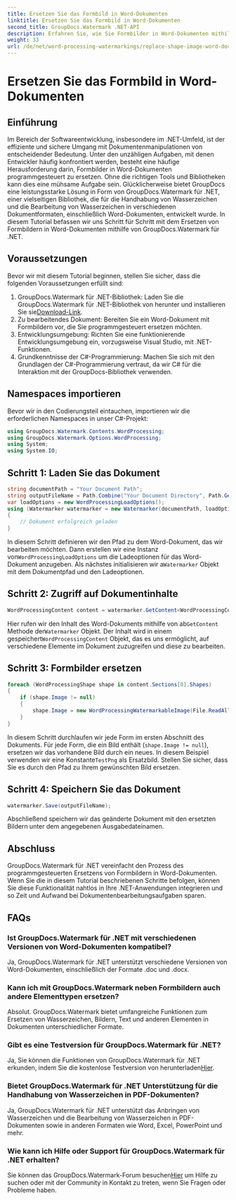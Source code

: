 ```yaml
---
title: Ersetzen Sie das Formbild in Word-Dokumenten
linktitle: Ersetzen Sie das Formbild in Word-Dokumenten
second_title: GroupDocs.Watermark .NET-API
description: Erfahren Sie, wie Sie Formbilder in Word-Dokumenten mithilfe von GroupDocs.Watermark für .NET programmgesteuert ersetzen. Vereinfachen Sie Aufgaben zur Dokumentenbearbeitung mühelos.
weight: 33
url: /de/net/word-processing-watermarkings/replace-shape-image-word-docs/
---
```


# Ersetzen Sie das Formbild in Word-Dokumenten

## Einführung
Im Bereich der Softwareentwicklung, insbesondere im .NET-Umfeld, ist der effiziente und sichere Umgang mit Dokumentenmanipulationen von entscheidender Bedeutung. Unter den unzähligen Aufgaben, mit denen Entwickler häufig konfrontiert werden, besteht eine häufige Herausforderung darin, Formbilder in Word-Dokumenten programmgesteuert zu ersetzen. Ohne die richtigen Tools und Bibliotheken kann dies eine mühsame Aufgabe sein.
Glücklicherweise bietet GroupDocs eine leistungsstarke Lösung in Form von GroupDocs.Watermark für .NET, einer vielseitigen Bibliothek, die für die Handhabung von Wasserzeichen und die Bearbeitung von Wasserzeichen in verschiedenen Dokumentformaten, einschließlich Word-Dokumenten, entwickelt wurde. In diesem Tutorial befassen wir uns Schritt für Schritt mit dem Ersetzen von Formbildern in Word-Dokumenten mithilfe von GroupDocs.Watermark für .NET.
## Voraussetzungen
Bevor wir mit diesem Tutorial beginnen, stellen Sie sicher, dass die folgenden Voraussetzungen erfüllt sind:
1.  GroupDocs.Watermark für .NET-Bibliothek: Laden Sie die GroupDocs.Watermark für .NET-Bibliothek von herunter und installieren Sie sie[Download-Link](https://releases.groupdocs.com/Watermark/net/).
2. Zu bearbeitendes Dokument: Bereiten Sie ein Word-Dokument mit Formbildern vor, die Sie programmgesteuert ersetzen möchten.
3. Entwicklungsumgebung: Richten Sie eine funktionierende Entwicklungsumgebung ein, vorzugsweise Visual Studio, mit .NET-Funktionen.
4. Grundkenntnisse der C#-Programmierung: Machen Sie sich mit den Grundlagen der C#-Programmierung vertraut, da wir C# für die Interaktion mit der GroupDocs-Bibliothek verwenden.
## Namespaces importieren
Bevor wir in den Codierungsteil eintauchen, importieren wir die erforderlichen Namespaces in unser C#-Projekt:
```csharp
using GroupDocs.Watermark.Contents.WordProcessing;
using GroupDocs.Watermark.Options.WordProcessing;
using System;
using System.IO;
```
## Schritt 1: Laden Sie das Dokument
```csharp
string documentPath = "Your Document Path";
string outputFileName = Path.Combine("Your Document Directory", Path.GetFileName(documentPath));
var loadOptions = new WordProcessingLoadOptions();
using (Watermarker watermarker = new Watermarker(documentPath, loadOptions))
{
    // Dokument erfolgreich geladen
}
```
 In diesem Schritt definieren wir den Pfad zu dem Word-Dokument, das wir bearbeiten möchten. Dann erstellen wir eine Instanz von`WordProcessingLoadOptions` um die Ladeoptionen für das Word-Dokument anzugeben. Als nächstes initialisieren wir a`Watermarker` Objekt mit dem Dokumentpfad und den Ladeoptionen.
## Schritt 2: Zugriff auf Dokumentinhalte
```csharp
WordProcessingContent content = watermarker.GetContent<WordProcessingContent>();
```
 Hier rufen wir den Inhalt des Word-Dokuments mithilfe von ab`GetContent` Methode der`Watermarker` Objekt. Der Inhalt wird in einem gespeichert`WordProcessingContent` Objekt, das es uns ermöglicht, auf verschiedene Elemente im Dokument zuzugreifen und diese zu bearbeiten.
## Schritt 3: Formbilder ersetzen
```csharp
foreach (WordProcessingShape shape in content.Sections[0].Shapes)
{
    if (shape.Image != null)
    {
        shape.Image = new WordProcessingWatermarkableImage(File.ReadAllBytes(Constants.TestPng));
    }
}
```
In diesem Schritt durchlaufen wir jede Form im ersten Abschnitt des Dokuments. Für jede Form, die ein Bild enthält (`shape.Image != null`), ersetzen wir das vorhandene Bild durch ein neues. In diesem Beispiel verwenden wir eine Konstante`TestPng` als Ersatzbild. Stellen Sie sicher, dass Sie es durch den Pfad zu Ihrem gewünschten Bild ersetzen.
## Schritt 4: Speichern Sie das Dokument
```csharp
watermarker.Save(outputFileName);
```
Abschließend speichern wir das geänderte Dokument mit den ersetzten Bildern unter dem angegebenen Ausgabedateinamen.

## Abschluss
GroupDocs.Watermark für .NET vereinfacht den Prozess des programmgesteuerten Ersetzens von Formbildern in Word-Dokumenten. Wenn Sie die in diesem Tutorial beschriebenen Schritte befolgen, können Sie diese Funktionalität nahtlos in Ihre .NET-Anwendungen integrieren und so Zeit und Aufwand bei Dokumentenbearbeitungsaufgaben sparen.
## FAQs
### Ist GroupDocs.Watermark für .NET mit verschiedenen Versionen von Word-Dokumenten kompatibel?
Ja, GroupDocs.Watermark für .NET unterstützt verschiedene Versionen von Word-Dokumenten, einschließlich der Formate .doc und .docx.
### Kann ich mit GroupDocs.Watermark neben Formbildern auch andere Elementtypen ersetzen?
Absolut. GroupDocs.Watermark bietet umfangreiche Funktionen zum Ersetzen von Wasserzeichen, Bildern, Text und anderen Elementen in Dokumenten unterschiedlicher Formate.
### Gibt es eine Testversion für GroupDocs.Watermark für .NET?
 Ja, Sie können die Funktionen von GroupDocs.Watermark für .NET erkunden, indem Sie die kostenlose Testversion von herunterladen[Hier](https://releases.groupdocs.com/).
### Bietet GroupDocs.Watermark für .NET Unterstützung für die Handhabung von Wasserzeichen in PDF-Dokumenten?
Ja, GroupDocs.Watermark für .NET unterstützt das Anbringen von Wasserzeichen und die Bearbeitung von Wasserzeichen in PDF-Dokumenten sowie in anderen Formaten wie Word, Excel, PowerPoint und mehr.
### Wie kann ich Hilfe oder Support für GroupDocs.Watermark für .NET erhalten?
 Sie können das GroupDocs.Watermark-Forum besuchen[Hier](https://forum.groupdocs.com/c/watermark/19) um Hilfe zu suchen oder mit der Community in Kontakt zu treten, wenn Sie Fragen oder Probleme haben.